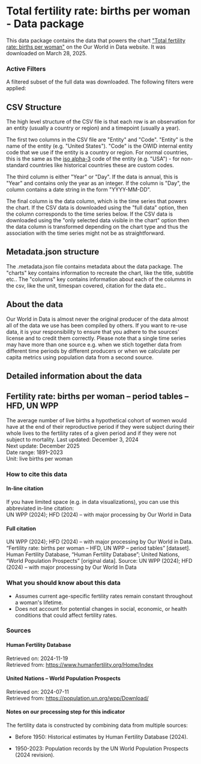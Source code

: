 # Total fertility rate: births per woman - Data package

This data package contains the data that powers the chart ["Total fertility rate: births per woman"](https://ourworldindata.org/grapher/children-born-per-woman?v=1&csvType=full&useColumnShortNames=false) on the Our World in Data website. It was downloaded on March 28, 2025.

### Active Filters

A filtered subset of the full data was downloaded. The following filters were applied:

## CSV Structure

The high level structure of the CSV file is that each row is an observation for an entity (usually a country or region) and a timepoint (usually a year).

The first two columns in the CSV file are "Entity" and "Code". "Entity" is the name of the entity (e.g. "United States"). "Code" is the OWID internal entity code that we use if the entity is a country or region. For normal countries, this is the same as the [iso alpha-3](https://en.wikipedia.org/wiki/ISO_3166-1_alpha-3) code of the entity (e.g. "USA") - for non-standard countries like historical countries these are custom codes.

The third column is either "Year" or "Day". If the data is annual, this is "Year" and contains only the year as an integer. If the column is "Day", the column contains a date string in the form "YYYY-MM-DD".

The final column is the data column, which is the time series that powers the chart. If the CSV data is downloaded using the "full data" option, then the column corresponds to the time series below. If the CSV data is downloaded using the "only selected data visible in the chart" option then the data column is transformed depending on the chart type and thus the association with the time series might not be as straightforward.

## Metadata.json structure

The .metadata.json file contains metadata about the data package. The "charts" key contains information to recreate the chart, like the title, subtitle etc.. The "columns" key contains information about each of the columns in the csv, like the unit, timespan covered, citation for the data etc..

## About the data

Our World in Data is almost never the original producer of the data almost all of the data we use has been compiled by others. If you want to re-use data, it is your responsibility to ensure that you adhere to the sources' license and to credit them correctly. Please note that a single time series may have more than one source e.g. when we stich together data from different time periods by different producers or when we calculate per capita metrics using population data from a second source.

## Detailed information about the data


## Fertility rate: births per woman – period tables – HFD, UN WPP
The average number of live births a hypothetical cohort of women would have at the end of their reproductive period if they were subject during their whole lives to the fertility rates of a given period and if they were not subject to mortality.
Last updated: December 3, 2024  
Next update: December 2025  
Date range: 1891–2023  
Unit: live births per woman  


### How to cite this data

#### In-line citation
If you have limited space (e.g. in data visualizations), you can use this abbreviated in-line citation:  
UN WPP (2024); HFD (2024) – with major processing by Our World in Data

#### Full citation
UN WPP (2024); HFD (2024) – with major processing by Our World in Data. “Fertility rate: births per woman – HFD, UN WPP – period tables” [dataset]. Human Fertility Database, “Human Fertility Database”; United Nations, “World Population Prospects” [original data].
Source: UN WPP (2024); HFD (2024) – with major processing by Our World In Data

### What you should know about this data
* Assumes current age-specific fertility rates remain constant throughout a woman's lifetime.
* Does not account for potential changes in social, economic, or health conditions that could affect fertility rates.

### Sources

#### Human Fertility Database
Retrieved on: 2024-11-19  
Retrieved from: https://www.humanfertility.org/Home/Index  

#### United Nations – World Population Prospects
Retrieved on: 2024-07-11  
Retrieved from: https://population.un.org/wpp/Download/  

#### Notes on our processing step for this indicator
The fertility data is constructed by combining data from multiple sources:

- Before 1950: Historical estimates by Human Fertility Database (2024).

- 1950-2023: Population records by the UN World Population Prospects (2024 revision).


    
